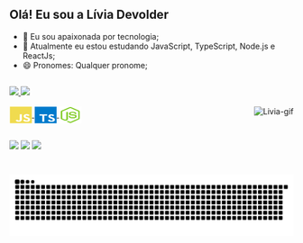 ## Olá! Eu sou a Lívia Devolder

- 🤖 Eu sou apaixonada por tecnologia;
- 🌱 Atualmente eu estou estudando JavaScript, TypeScript, Node.js e ReactJs;
- 😄 Pronomes: Qualquer pronome;

##
  
 <div>
  <a href="https://github.com/LiviaDevolder">
  <img height="180em" src="https://github-readme-stats.vercel.app/api?username=liviadevolder&show_icons=true&theme=radical&include_all_commits=true&count_private=true"/>
  <img height="180em" src="https://github-readme-stats.vercel.app/api/top-langs/?username=liviadevolder&layout=compact&langs_count=7&theme=radical"/>
</div>

<div style="display: inline_block"><br>
  <img align="center" alt="Livia-Js" height="30" width="40" src="https://raw.githubusercontent.com/devicons/devicon/master/icons/javascript/javascript-plain.svg">
  <img align="center" alt="Livia-Ts" height="30" width="40" src="https://raw.githubusercontent.com/devicons/devicon/master/icons/typescript/typescript-plain.svg">
  <img align="center" alt="Livia-Node" height="30" width="40" src="https://github.com/devicons/devicon/blob/master/icons/nodejs/nodejs-original.svg">
  <img align="right" alt="Livia-gif" height="120" src="https://media.discordapp.net/attachments/862718163162234910/871772629114179715/icon.gif">
</div>
  
  ##
 
<div> 
  <a href="https://instagram.com/liviadevolder" target="_blank"><img src="https://img.shields.io/badge/-Instagram-%23E4405F?style=for-the-badge&logo=instagram&logoColor=white" target="_blank"></a>
  <a href = "mailto:liviadevolder@gmail.com"><img src="https://img.shields.io/badge/-Gmail-%23333?style=for-the-badge&logo=gmail&logoColor=white" target="_blank"></a>
  <a href="https://www.linkedin.com/in/livia-devolder-pinheiro/" target="_blank"><img src="https://img.shields.io/badge/-LinkedIn-%230077B5?style=for-the-badge&logo=linkedin&logoColor=white" target="_blank"></a> 
 
  ![Snake animation](https://github.com/liviadevolder/liviadevolder/blob/output/github-contribution-grid-snake.svg)
 
</div>

